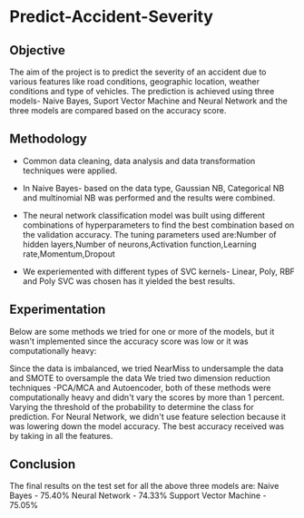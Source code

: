 # Predict-Accident-Severity

## Objective

The aim of the project is to predict the severity of an accident due to various features like road conditions, geographic location, weather conditions and type of vehicles. The prediction is achieved using three models- Naive Bayes, Suport Vector Machine and Neural Network and the three models are compared based on the accuracy score.

## Methodology

* Common data cleaning, data analysis and data transformation techniques were applied. 

* In Naive Bayes- based on the data type, Gaussian NB, Categorical NB and multinomial NB was performed and the results were combined. 

* The neural network classification model was built using different combinations of hyperparameters to find the best combination based on the validation accuracy. The tuning parameters used are:Number of hidden layers,Number of neurons,Activation function,Learning rate,Momentum,Dropout

* We experiemented with different types of SVC kernels- Linear, Poly, RBF and Poly SVC was chosen has it yielded the best results. 

## Experimentation 

Below are some methods we tried for one or more of the models, but it wasn't implemented since the accuracy score was low or it was computationally heavy:

Since the data is imbalanced, we tried NearMiss to undersample the data and SMOTE to oversample the data
We tried two dimension reduction techniques -PCA/MCA and Autoencoder, both of these methods were computationally heavy and didn't vary the scores by more than 1 percent.
Varying the threshold of the probability to determine the class for prediction.
For Neural Network, we didn't use feature selection because it was lowering down the model accuracy. The best accuracy received was by taking in all the features.

## Conclusion 

The final results on the test set for all the above three models are:
Naive Bayes - 75.40%
Neural Network - 74.33%
Support Vector Machine - 75.05%
